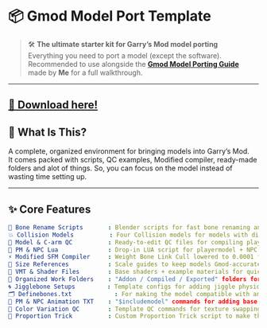 # 📦 Gmod Model Port Template
> 🛠️ **The ultimate starter kit for Garry’s Mod model porting**  
> Everything you need to port a model (except the software).  
> Recommended to use alongside the [**Gmod Model Porting Guide**](https://steamcommunity.com/sharedfiles/filedetails/?id=3394845385) made by **Me** for a full walkthrough.

---

## [**💼 Download here!**](https://github.com/<YourUser>/<YourRepo>/releases/latest)

## 🎯 What Is This?
A complete, organized environment for bringing models into Garry’s Mod.  
It comes packed with scripts, QC examples, Modified compiler, ready-made folders and alot of things. So, you can focus on the model instead of wasting time setting up.

---

## ✨ Core Features
```yaml
🦴 Bone Rename Scripts       : Blender scripts for fast bone renaming and cleanup
💥 Collision Models          : Four Collision models for models with different poses & size
📜 Model & C-arm QC          : Ready-to-edit QC files for compiling playermodels & viewmodels
🤖 PM & NPC Lua              : Drop-in LUA script for playermodel + NPC
⚡ Modified SFM Compiler     : Weight Bone Link Cull lowered to 0.0001 for avoid deforming in high-poly models
📏 Size References           : Scale guides to keep models Gmod-accurate scales
🎨 VMT & Shader Files        : Base shaders + example materials for quick texturing
📂 Organized Work Folders    : "Addon / Compiled / Exported" folders for a clean workflow
🌀 Jigglebone Setups         : Template configs for adding jiggle physics in models
🗂 Definebones.txt            : For making the model compatible with animations more and collapse unnecessary bones
🎯 PM & NPC Animation TXT    : "$includemodel" commands for adding base animations in models
🌈 Color Variation QC        : Template QC commands for texture swapping in models
📐 Proportion Trick          : Custom Proportion Trick script to make the model fit with base animations
